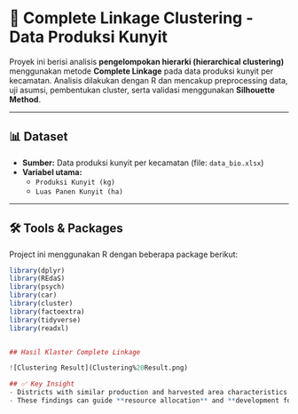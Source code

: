 # 🌿 Complete Linkage Clustering - Data Produksi Kunyit

Proyek ini berisi analisis **pengelompokan hierarki (hierarchical clustering)** menggunakan metode **Complete Linkage** pada data produksi kunyit per kecamatan. Analisis dilakukan dengan R dan mencakup preprocessing data, uji asumsi, pembentukan cluster, serta validasi menggunakan **Silhouette Method**.

---

## 📊 Dataset
- **Sumber:** Data produksi kunyit per kecamatan (file: `data_bio.xlsx`)  
- **Variabel utama:**
  - `Produksi Kunyit (kg)`
  - `Luas Panen Kunyit (ha)`

---

## 🛠️ Tools & Packages
Project ini menggunakan R dengan beberapa package berikut:

```r
library(dplyr)
library(REdaS) 
library(psych)
library(car)
library(cluster)
library(factoextra)
library(tidyverse)
library(readxl)


## Hasil Klaster Complete Linkage

![Clustering Result](Clustering%20Result.png)

## ✅ Key Insight
- Districts with similar production and harvested area characteristics are grouped into the same cluster.  
- These findings can guide **resource allocation** and **development focus**.
